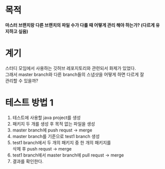 # 목적
**마스터 브랜치랑 다른 브랜치의 파일 수가 다를 때 어떻게 관리 해야 하는가? (다르게 유지하고 싶음)**

# 계기
스터디 모임에서 사용하는 깃허브 레포지토리와 관련되서 화제가 있었다.    
그래서 master branch와 다른 branch들의 스냅샷을 어떻게 하면 다르게 잘     
관리할 수 있을까?

# 테스트 방법 1
1. 테스트에 사용할 java project를 생성
2. 패키지 두 개를 생성 후 목적 없는 파일을 생성
3. master branch에 push requst -> merge
4. master branch를 기준으로 test1 branch 생성
5. test1 branch에서 두 개의 패키지 중 한 개의 패키지를    
   삭제 후 push requst -> merge
6. test1 branch에서 master branch에 pull requst -> merge
7. 결과를 확인한다.




